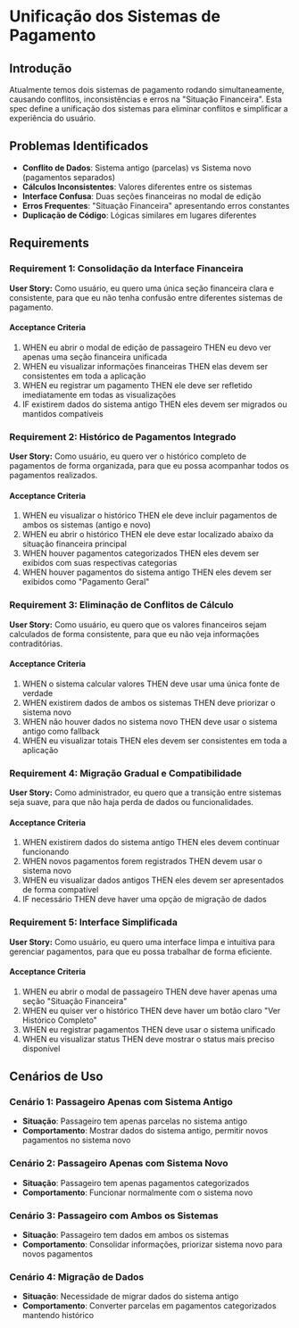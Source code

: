 # Unificação dos Sistemas de Pagamento

## Introdução

Atualmente temos dois sistemas de pagamento rodando simultaneamente, causando conflitos, inconsistências e erros na "Situação Financeira". Esta spec define a unificação dos sistemas para eliminar conflitos e simplificar a experiência do usuário.

## Problemas Identificados

- **Conflito de Dados**: Sistema antigo (parcelas) vs Sistema novo (pagamentos separados)
- **Cálculos Inconsistentes**: Valores diferentes entre os sistemas
- **Interface Confusa**: Duas seções financeiras no modal de edição
- **Erros Frequentes**: "Situação Financeira" apresentando erros constantes
- **Duplicação de Código**: Lógicas similares em lugares diferentes

## Requirements

### Requirement 1: Consolidação da Interface Financeira

**User Story:** Como usuário, eu quero uma única seção financeira clara e consistente, para que eu não tenha confusão entre diferentes sistemas de pagamento.

#### Acceptance Criteria

1. WHEN eu abrir o modal de edição de passageiro THEN eu devo ver apenas uma seção financeira unificada
2. WHEN eu visualizar informações financeiras THEN elas devem ser consistentes em toda a aplicação
3. WHEN eu registrar um pagamento THEN ele deve ser refletido imediatamente em todas as visualizações
4. IF existirem dados do sistema antigo THEN eles devem ser migrados ou mantidos compatíveis

### Requirement 2: Histórico de Pagamentos Integrado

**User Story:** Como usuário, eu quero ver o histórico completo de pagamentos de forma organizada, para que eu possa acompanhar todos os pagamentos realizados.

#### Acceptance Criteria

1. WHEN eu visualizar o histórico THEN ele deve incluir pagamentos de ambos os sistemas (antigo e novo)
2. WHEN eu abrir o histórico THEN ele deve estar localizado abaixo da situação financeira principal
3. WHEN houver pagamentos categorizados THEN eles devem ser exibidos com suas respectivas categorias
4. WHEN houver pagamentos do sistema antigo THEN eles devem ser exibidos como "Pagamento Geral"

### Requirement 3: Eliminação de Conflitos de Cálculo

**User Story:** Como usuário, eu quero que os valores financeiros sejam calculados de forma consistente, para que eu não veja informações contraditórias.

#### Acceptance Criteria

1. WHEN o sistema calcular valores THEN deve usar uma única fonte de verdade
2. WHEN existirem dados de ambos os sistemas THEN deve priorizar o sistema novo
3. WHEN não houver dados no sistema novo THEN deve usar o sistema antigo como fallback
4. WHEN eu visualizar totais THEN eles devem ser consistentes em toda a aplicação

### Requirement 4: Migração Gradual e Compatibilidade

**User Story:** Como administrador, eu quero que a transição entre sistemas seja suave, para que não haja perda de dados ou funcionalidades.

#### Acceptance Criteria

1. WHEN existirem dados do sistema antigo THEN eles devem continuar funcionando
2. WHEN novos pagamentos forem registrados THEN devem usar o sistema novo
3. WHEN eu visualizar dados antigos THEN eles devem ser apresentados de forma compatível
4. IF necessário THEN deve haver uma opção de migração de dados

### Requirement 5: Interface Simplificada

**User Story:** Como usuário, eu quero uma interface limpa e intuitiva para gerenciar pagamentos, para que eu possa trabalhar de forma eficiente.

#### Acceptance Criteria

1. WHEN eu abrir o modal de passageiro THEN deve haver apenas uma seção "Situação Financeira"
2. WHEN eu quiser ver o histórico THEN deve haver um botão claro "Ver Histórico Completo"
3. WHEN eu registrar pagamentos THEN deve usar o sistema unificado
4. WHEN eu visualizar status THEN deve mostrar o status mais preciso disponível

## Cenários de Uso

### Cenário 1: Passageiro Apenas com Sistema Antigo
- **Situação**: Passageiro tem apenas parcelas no sistema antigo
- **Comportamento**: Mostrar dados do sistema antigo, permitir novos pagamentos no sistema novo

### Cenário 2: Passageiro Apenas com Sistema Novo
- **Situação**: Passageiro tem apenas pagamentos categorizados
- **Comportamento**: Funcionar normalmente com o sistema novo

### Cenário 3: Passageiro com Ambos os Sistemas
- **Situação**: Passageiro tem dados em ambos os sistemas
- **Comportamento**: Consolidar informações, priorizar sistema novo para novos pagamentos

### Cenário 4: Migração de Dados
- **Situação**: Necessidade de migrar dados do sistema antigo
- **Comportamento**: Converter parcelas em pagamentos categorizados mantendo histórico
